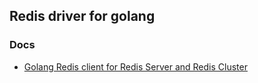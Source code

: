 ## Redis driver for golang

### Docs

- [Golang Redis client for Redis Server and Redis Cluster](https://redis.uptrace.dev/)